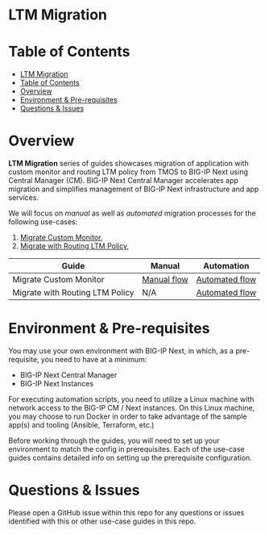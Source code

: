 # LTM Migration

# Table of Contents

- [LTM Migration](#ltm-migration)
- [Table of Contents](#table-of-contents)
- [Overview](#overview)
- [Environment \& Pre-requisites](#environment--pre-requisites)
- [Questions \& Issues](#questions--issues)

# Overview

**LTM Migration** series of guides showcases migration of application with custom monitor and routing LTM policy from TMOS to BIG-IP Next using Central Manager (CM). BIG-IP Next Central Manager accelerates app migration and simplifies management of BIG-IP Next infrastructure and app services.

We will focus on _manual_ as well as _automated_ migration processes for the following use-cases:

1. [Migrate Custom Monitor](https://github.com/f5devcentral/bigip_automation_examples/tree/main/bigip/bigip_next/ltm/migrate-ltm-custom-monitors/Readme.md),
2. [Migrate with Routing LTM Policy](https://github.com/f5devcentral/bigip_automation_examples/tree/main/bigip/bigip_next/ltm/migrate-ltm-request/Readme.md),

| **Guide**                       | **Manual**                                                                                                                                                          | **Automation**                                                                                                                                                            |
| ------------------------------- | ------------------------------------------------------------------------------------------------------------------------------------------------------------------- | ------------------------------------------------------------------------------------------------------------------------------------------------------------------------- |
| Migrate Custom Monitor          | [Manual flow](https://github.com/f5devcentral/bigip_automation_examples/tree/main/bigip/bigip_next/ltm/migrate-ltm-custom-monitors/Readme.md#manual-workflow-guide) | [Automated flow](https://github.com/f5devcentral/bigip_automation_examples/tree/main/bigip/bigip_next/ltm/migrate-ltm-custom-monitors/Readme.md#automated-workflow-guide) |
| Migrate with Routing LTM Policy | N/A                                                                                                                                                                 | [Automated flow](https://github.com/f5devcentral/bigip_automation_examples/tree/main/bigip/bigip_next/ltm/migrate-ltm-request/Readme.md#automated-workflow-guide)         |

# Environment & Pre-requisites

You may use your own environment with BIG-IP Next, in which, as a pre-requisite, you need to have at a minimum:

- BIG-IP Next Central Manager
- BIG-IP Next Instances

For executing automation scripts, you need to utilize a Linux machine with network access to the BIG-IP CM / Next instances.
On this Linux machine, you may choose to run Docker in order to take advantage of the sample app(s) and tooling (Ansible, Terraform, etc.)

Before working through the guides, you will need to set up your environment to match the config in prerequisites. Each of the use-case guides contains detailed info on setting up the prerequisite configuration.

# Questions & Issues

Please open a GitHub issue within this repo for any questions or issues identified with this or other use-case guides in this repo.
